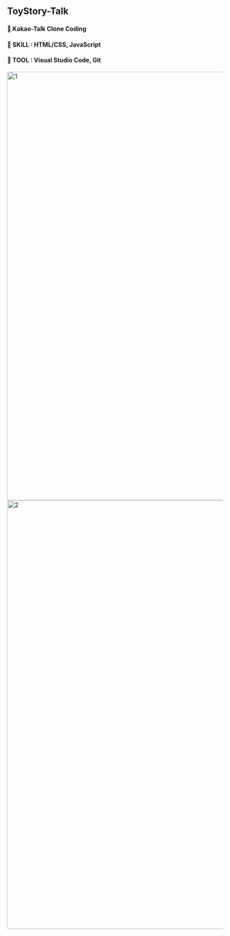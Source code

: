 ## ToyStory-Talk
#### 📌 Kakao-Talk Clone Coding <br>
#### 📌 SKILL : HTML/CSS, JavaScript <br>
#### 📌 TOOL : Visual Studio Code, Git <br>


<img width="1000" alt="1" src="https://user-images.githubusercontent.com/97905221/180120993-5f3cf282-9df3-43bb-b912-5e9a8d3f7214.png">
<img width="1000" alt="2" src="https://user-images.githubusercontent.com/97905221/180121006-c95e1e69-56be-44f8-8055-2c1508c3aebf.png">
